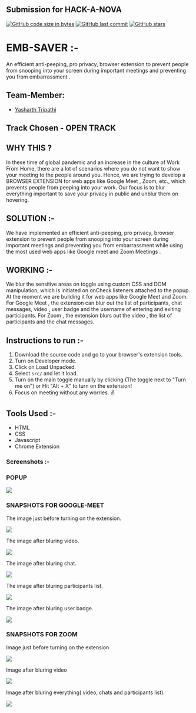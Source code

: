 ## Submission for HACK-A-NOVA

[![GitHub code size in bytes](https://img.shields.io/github/languages/code-size/yasharthratan/HACK-A-NOVA?logo=github&style=social)](https://github.com/yasharthratan/) [![GitHub last commit](https://img.shields.io/github/last-commit/yasharthratan/HACK-A-NOVA?style=social&logo=git)](https://github.com/yasharthratan/) [![GitHub stars](https://img.shields.io/github/stars/yasharthratan/HACK-A-NOVA?style=social)](https://github.com/yasharthratan/.../stargazers)

# EMB-SAVER :- 
An efficient anti-peeping, pro privacy, browser extension to prevent people from snooping into your screen during important meetings and preventing you from embarrassment .

## Team-Member:

- [Yasharth Tripathi](https://github.com/yasharthratan)

## Track Chosen - OPEN TRACK

## WHY THIS ?

In these time of global pandemic and an increase in the culture of Work From Home, there are a lot of scenarios where you do not want to show your meeting to the people around you. Hence, we are trying to develop a BROWSER EXTENSION for web apps like Google Meet , Zoom, etc., which prevents people from peeping into your work. Our focus is to blur everything important to save your privacy in public and unblur them on hovering.

## SOLUTION :-

We have implemented an efficient anti-peeping, pro privacy, browser extension to prevent people from snooping into your screen during important meetings and preventing you from embarrassment while using the most used web apps like Google meet and Zoom Meetings .

## WORKING :- 

We blur the sensitive areas on toggle using custom CSS and DOM manipulation, which is initiated on onCheck listeners attached to the popup. At the moment we are building it for web apps like Google Meet and Zoom. For Google Meet , the extension can blur out the list of participants, chat messages, video , user badge and the username of entering and exiting participants. For Zoom , the extension blurs out the video , the list of participants and the chat messages.





## Instructions to run :-
1. Download the source code and go to your browser's extension tools.
2. Turn on Developer mode.
3. Click on Load Unpacked.
4. Select `src/` and let it load.
5. Turn on the main toggle manually by clicking (The toggle next to "Turn me on") or Hit "Alt + X" to turn on the extension!
6. Focus on meeting without any worries. ✌️

## Tools Used :-
- HTML
- CSS
- Javascript
- Chrome Extension

### Screenshots :-
  
  ### POPUP

![](https://github.com/yasharthratan/HACKULUS_BAAZIGAR/blob/main/screenshots/togle.png)
 
 ### SNAPSHOTS FOR GOOGLE-MEET
 The image just before turning on the extension.
 
![](https://github.com/yasharthratan/HACK-A-NOVA/blob/main/screenshots/Gmeet.png)

The image after bluring video. 

![](https://github.com/yasharthratan/HACK-A-NOVA/blob/main/screenshots/Gmeet-videoblur.png)

The image after bluring chat.

![](https://github.com/yasharthratan/HACK-A-NOVA/blob/main/screenshots/chatblur-gmeet.png)

The image after bluring participants list.

![](https://github.com/yasharthratan/HACK-A-NOVA/blob/main/screenshots/participants-gmeet.png)

The image after bluring user badge.

![](https://github.com/yasharthratan/HACK-A-NOVA/blob/main/screenshots/userbadge-gmeet.png)

### SNAPSHOTS FOR ZOOM

Image just before turning on the extension

![](https://github.com/yasharthratan/HACK-A-NOVA/blob/main/screenshots/Normal_zoom.png)

Image after bluring video

![](https://github.com/yasharthratan/HACK-A-NOVA/blob/main/screenshots/Videoblur_zoom.png)

Image after bluring everything( video, chats and participants list).

![](https://github.com/yasharthratan/HACK-A-NOVA/blob/main/screenshots/Blur_zoom.png)
